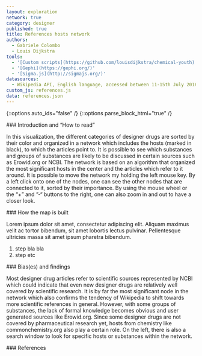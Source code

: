 ```yaml
---
layout: exploration
network: true
category: designer
published: true
title: References hosts network
authors:
  - Gabriele Colombo
  - Louis Dijkstra
tools:
  - '[Custom scripts](https://github.com/louisdijkstra/chemical-youth)'
  - '[Gephi](https://gephi.org/)'
  - '[Sigma.js](http://sigmajs.org/)'
datasources:
  - Wikipedia API, English language, accessed between 11-15th July 2016
custom_js: references.js
data: references.json
---
```

{::options auto_ids="false" /}
{::options parse_block_html="true" /}
<div class="intro">
### Introduction and “How to read”

In this visualization, the different categories of designer drugs are sorted by their color and organized in a network which includes the hosts (marked in black), to which the articles point to. It is possible to see which substances and groups of substances are likely to be discussed in certain sources such as Erowid.org or NCBI. The network is based on an algorithm that organized the most significant hosts in the center and the articles which refer to it around. It is possible to move the network my holding the left mouse key. By a left click onto one of the nodes, one can see the other nodes that are connected to it, sorted by their importance. By using the mouse wheel or the “+” and ”-“ buttons to the right, one can also zoom in and out to have a closer look.

</div>

<div class="protocol">
### How the map is built

Lorem ipsum dolor sit amet, consectetur adipiscing elit. Aliquam maximus velit ac tortor bibendum, sit amet lobortis lectus pulvinar. Pellentesque ultricies massa sit amet ipsum pharetra bibendum.

1. step bla bla
2. step etc

</div>

<div class="findings">
### Bias(es) and findings

Most designer drug articles refer to scientific sources represented by NCBI which could indicate that even new designer drugs are relatively well covered by scientific research. It is by far the most significant node in the network which also confirms the tendency of Wikipedia to shift towards more scientific references in general. However, with some groups of substances, the lack of formal knowledge becomes obvious and user generated sources like Erowid.org. Since some designer drugs are not covered by pharmaceutical research yet, hosts from chemistry like commonchemistry.org also play a certain role. On the left, there is also a search window to look for specific hosts or substances within the network.

</div>

<div class="references">
### References

[^1]: And here is the definition.
</div>
